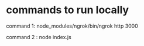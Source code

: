 # commands to run locally

command 1: node_modules/ngrok/bin/ngrok http 3000

command 2 : node index.js
